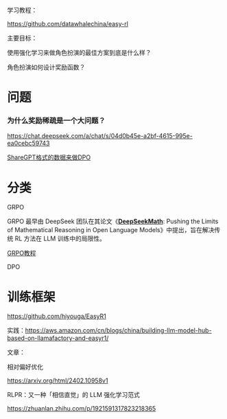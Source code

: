 学习教程：

https://github.com/datawhalechina/easy-rl

主要目标：

使用强化学习来做角色扮演的最佳方案到底是什么样？

角色扮演如何设计奖励函数？



# 问题

### 为什么奖励稀疏是一个大问题？

https://chat.deepseek.com/a/chat/s/04d0b45e-a2bf-4615-995e-ea0cebc59743





[ShareGPT格式的数据来做DPO](https://github.com/hiyouga/LLaMA-Factory/blob/main/data/README_zh.md#%E5%81%8F%E5%A5%BD%E6%95%B0%E6%8D%AE%E9%9B%86-1)



# 分类

GRPO

GRPO 最早由 DeepSeek 团队在其论文《[**DeepSeekMath**](https://zhuanlan.zhihu.com/p/20646704714): Pushing the Limits of Mathematical Reasoning in Open Language Models》中提出，旨在解决传统 RL 方法在 LLM 训练中的局限性。

[GRPO教程](https://aws.amazon.com/cn/blogs/china/building-llm-model-hub-based-on-llamafactory-and-easyr1/)


DPO


# 训练框架

https://github.com/hiyouga/EasyR1

实践：https://aws.amazon.com/cn/blogs/china/building-llm-model-hub-based-on-llamafactory-and-easyr1/





文章：

相对偏好优化

https://arxiv.org/html/2402.10958v1



RLPR：又一种「相信直觉」的 LLM 强化学习范式

https://zhuanlan.zhihu.com/p/1921591317823218365


